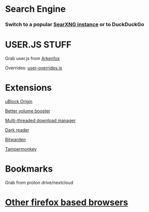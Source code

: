 # Search Engine

### Switch to a popular [SearXNG instance](https://searx.space/) or to DuckDuckGo

# USER.JS STUFF

Grab user.js from [Arkenfox](https://github.com/arkenfox/user.js/blob/master/user.js)

Overrides: [user-overrides.js](https://github.com/Twig6943/dotfiles/blob/main/firefox/user-overrides.js)

# Extensions

[uBlock Origin](https://addons.mozilla.org/en-US/firefox/addon/ublock-origin/)

[Better volume booster](https://addons.mozilla.org/en-US/firefox/addon/better-volume-booster/)

[Multi-threaded download manager](https://addons.mozilla.org/en-US/firefox/addon/multithreaded-download-manager/)

[Dark reader](https://addons.mozilla.org/en-US/firefox/addon/darkreader/)

[Bitwarden](https://addons.mozilla.org/en-US/firefox/addon/bitwarden-password-manager/)

[Tampermonkey](https://addons.mozilla.org/en-US/firefox/addon/tampermonkey/)

# Bookmarks

Grab from proton drive/nextcloud

# [Other firefox based browsers](https://github.com/Twig6943/dotfiles/blob/main/firefox/Other)
